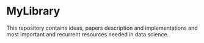 # MyLibrary
This repository contains ideas, papers description and implementations and most important and recurrent resources needed in data science.
